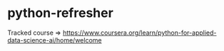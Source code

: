 # python-refresher
Tracked course => https://www.coursera.org/learn/python-for-applied-data-science-ai/home/welcome
